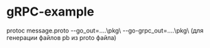 # gRPC-example
protoc message.proto --go_out=..\..\pkg\ --go-grpc_out=..\..\pkg\ (для генерации файлов pb из proto файла)
